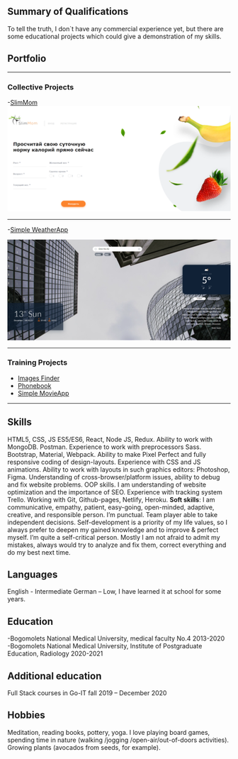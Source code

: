 ## Summary of Qualifications
To tell the truth, I don`t have any commercial experience yet, but there are some educational projects which could give a demonstration of my skills.


## Portfolio

---

### Collective Projects

-[SlimMom](https://modest-benz-fcb0d4.netlify.app/)
<img src="images/SlimMom.png?raw=true"/>

---

-[Simple WeatherApp](https://mykhaylopishchur.github.io/weather-app/)

<img src="images/WeatherApp.png?raw=true"/>

---

### Training Projects

- [Images Finder](https://github.com/KalinkinaD/goit-react-hw-03-image-finder)
- [Phonebook](https://github.com/KalinkinaD/goit-react-hw-08-phonebook)
- [Simple MovieApp](https://github.com/KalinkinaD/goit-react-hw-04-movies)
---

## Skills

HTML5, CSS, JS ES5/ES6, React, Node JS, Redux.
Ability to work with MongoDB. Postman.
Experience to work with preprocessors Sass. Bootstrap, Material, Webpack.
Ability to make Pixel Perfect and fully responsive coding of design-layouts.
Experience with CSS and JS animations.
Ability to work with layouts in such graphics editors: Photoshop, Figma.
Understanding of cross-browser/platform issues, ability to debug and fix website problems.
OOP skills.
I am understanding of website optimization and the importance of SEO.
Experience with tracking system Trello.
Working with Git, Github-pages, Netlify, Heroku.
**Soft skills**: I am communicative, empathy, patient, easy-going, open-minded, adaptive, creative, and responsible person. 
I’m punctual. Team player able to take independent decisions. Self-development is a priority of my life values, 
so I always prefer to deepen my gained knowledge and to improve & perfect myself.  I’m quite a self-critical person. 
Mostly I am not afraid to admit my mistakes, always would try to analyze and fix them, correct everything and do my best next time. 

## Languages
English - Intermediate
German – Low, I have learned it at school for some years.

## Education
-Bogomolets National Medical University, medical faculty No.4
2013-2020
<br /> 
-Bogomolets National Medical University, Institute of Postgraduate Education, Radiology
2020-2021

## Additional education
Full Stack courses in Go-IT
fall 2019 – December 2020 

## Hobbies
Meditation, reading books, pottery, yoga. I love playing board games, spending time in nature (walking /jogging /open-air/out-of-doors activities). 
Growing plants (avocados from seeds, for example).



